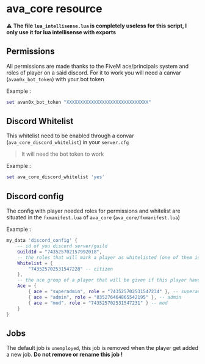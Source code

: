 # ava_core resource

⚠ **The file `lua_intellisense.lua` is completely useless for this script, I only use it for lua intellisense with exports**

## Permissions

All permissions are made thanks to the FiveM ace/principals system and roles of player on a said discord. For it to work you will need a canvar (`avan0x_bot_token`) with your bot token

Example :

```lua
set avan0x_bot_token "XXXXXXXXXXXXXXXXXXXXXXXXXXXXXX"
```

## Discord Whitelist

This whitelist need to be enabled through a convar (`ava_core_discord_whitelist`) in your `server.cfg`
> It will need the bot token to work

Example :

```lua
set ava_core_discord_whitelist 'yes'
```

## Discord config

The config with player needed roles for permissions and whitelist are situated in the `fxmanifest.lua` of `ava_core` (`ava_core/fxmanifest.lua`)

Example :

```lua
my_data 'discord_config' {
    -- id of you discord server/guild
    GuildId = "743525702157992018",
    -- the roles that will mark a player as whitelisted (one of them is needed, not all of them)
    Whitelist = {
        "743525702531547228" -- citizen
    },
    -- the ace group of a player that will be given if this player have a certain role
    Ace = {
        { ace = "superadmin", role = "743525702531547234" }, -- superadmin
        { ace = "admin", role = "835276464865542195" }, -- admin
        { ace = "mod", role = "743525702531547231" } -- mod
    }
}
```

## Jobs

The default job is `unemployed`, this job is removed when the player get added a new job.
**Do not remove or rename this job !**